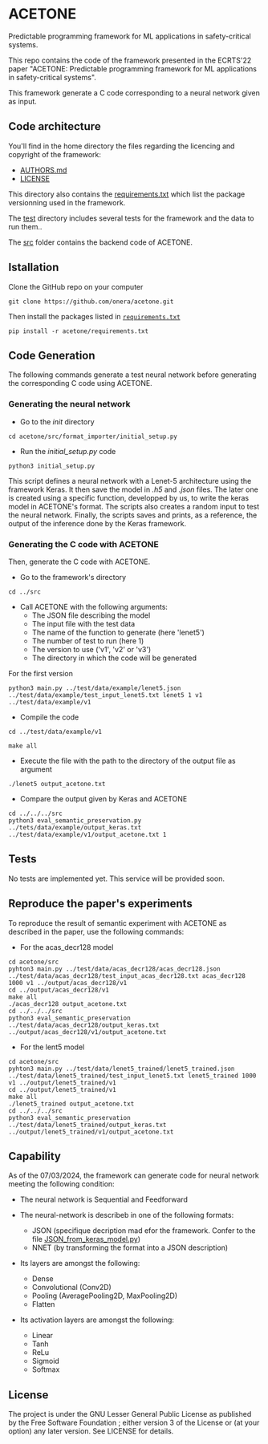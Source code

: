 # ACETONE
Predictable programming framework for ML applications in safety-critical systems.

This repo contains the code of the framework presented in the ECRTS'22 paper  "ACETONE: Predictable programming framework for ML applications in safety-critical systems".

This framework generate a C code corresponding to a neural network given as input.


## Code architecture

You'll find in the home directory the files regarding the licencing and copyright of the framework:

* [AUTHORS.md](./AUTHORS.md)
* [LICENSE](./LICENSE)

This directory also contains the [requirements.txt](./requirements.txt) which list the package versionning used in the framework.

The [test](./test/) directory includes several tests for the framework and the data to run them..

The [src](./src/) folder contains the backend code of ACETONE.

## Istallation
Clone the GitHub repo on your computer

```
git clone https://github.com/onera/acetone.git
```

Then install the packages listed in [`requirements.txt`](./requirements.txt)

```
pip install -r acetone/requirements.txt
```


## Code Generation

The following commands generate a test neural network before generating the corresponding C code using ACETONE.

### Generating the neural network

* Go to the *init* directory
```
cd acetone/src/format_importer/initial_setup.py
```

* Run the *initial_setup.py* code
```
python3 initial_setup.py
```

This script defines a neural network with a Lenet-5 architecture using the framework Keras. It then save the model in *.h5* and *.json* files. The later one is created using a specific function, developped by us, to write the keras model in ACETONE's format. The scripts also creates a random input to test the neural network. Finally, the scripts saves and prints, as a reference, the output of the inference done by the Keras framework.

### Generating the C code with ACETONE

Then, generate the C code with ACETONE.

* Go to the framework's directory
```
cd ../src
```

* Call ACETONE with the following arguments:
  * The JSON file describing the model
  * The input file with the test data
  * The name of the function to generate (here 'lenet5')
  * The number of test to run (here 1)
  * The version to use ('v1', 'v2' or 'v3')
  * The directory in which the code will be generated

For the first version
```
python3 main.py ../test/data/example/lenet5.json ../test/data/example/test_input_lenet5.txt lenet5 1 v1 ../test/data/example/v1
```

* Compile the code
```
cd ../test/data/example/v1
```
```
make all
```

* Execute the file with the path to the directory of the output file as argument
```
./lenet5 output_acetone.txt
```

* Compare the output given by Keras and ACETONE
```
cd ../../../src
python3 eval_semantic_preservation.py ../tets/data/example/output_keras.txt ../test/data/example/v1/output_acetone.txt 1
```


## Tests

No tests are implemented yet.
This service will be provided soon.

## Reproduce the paper's experiments

To reproduce the result of semantic experiment with ACETONE as described in the paper, use the following commands:

* For the acas_decr128 model
```
cd acetone/src
pyhton3 main.py ../test/data/acas_decr128/acas_decr128.json ../test/data/acas_decr128/test_input_acas_decr128.txt acas_decr128 1000 v1 ../output/acas_decr128/v1
cd ../output/acas_decr128/v1
make all
./acas_decr128 output_acetone.txt
cd ../../../src
python3 eval_semantic_preservation ../test/data/acas_decr128/output_keras.txt ../output/acas_decr128/v1/output_acetone.txt
```

* For the lent5 model

```
cd acetone/src
pyhton3 main.py ../test/data/lenet5_trained/lenet5_trained.json ../test/data/lenet5_trained/test_input_lenet5.txt lenet5_trained 1000 v1 ../output/lenet5_trained/v1
cd ../output/lenet5_trained/v1
make all
./lenet5_trained output_acetone.txt
cd ../../../src
python3 eval_semantic_preservation ../test/data/lenet5_trained/output_keras.txt ../output/lenet5_trained/v1/output_acetone.txt
```

## Capability

As of the 07/03/2024, the framework can generate code for neural network meeting the following condition:

* The neural network is Sequential and Feedforward

* The neural-network is describeb in one of the following formats:
  * JSON (specifique decription mad efor the framework. Confer to the file [JSON_from_keras_model.py](./src/format_importer/JSON_importer/JSON_from_keras_model.py))
  * NNET (by transforming the format into a JSON description)

* Its layers are amongst the following:
  * Dense
  * Convolutional (Conv2D)
  * Pooling (AveragePooling2D, MaxPooling2D)
  * Flatten

* Its activation layers are amongst the following:
  * Linear
  * Tanh
  * ReLu
  * Sigmoid
  * Softmax

## License

The project is under the GNU Lesser General Public License as published by the Free Software Foundation ; either version 3 of  the License or (at your option) any later version.
See LICENSE for details.